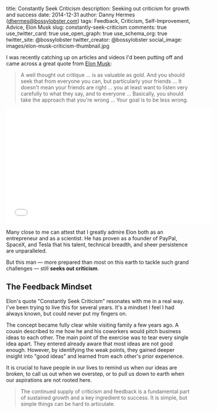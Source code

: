 title: Constantly Seek Criticism
description: Seeking out criticism for growth and success
date: 2014-12-31
author: Danny Hermes (dhermes@bossylobster.com)
tags: Feedback, Criticism, Self-Improvement, Advice, Elon Musk
slug: constantly-seek-criticism
comments: true
use_twitter_card: true
use_open_graph: true
use_schema_org: true
twitter_site: @bossylobster
twitter_creator: @bossylobster
social_image: images/elon-musk-criticism-thumbnail.jpg

I was recently catching up on articles and videos I'd been putting off
and came across a great quote from [Elon Musk][1]:

> A well thought out critique ... is as valuable as gold.
> And you should seek that from everyone you can, but particularly your
> friends ... It doesn't mean your friends are right ... you at least want to
> listen very carefully to what they say, and to everyone ... Basically,
> you should take the approach that you're wrong ... Your goal is to be less
> wrong.

<!-- Full quote: https://gist.github.com/dhermes/b1c3821d7e23722c34b9 -->

<iframe width="560" height="315" src="//www.youtube.com/embed/NU7W7qe2R0A?rel=0&amp;controls=0&amp;showinfo=0&amp;start=640&amp;end=709" frameborder="0" allowfullscreen></iframe>

Many close to me can attest that I greatly admire Elon both as an entrepreneur
and as a scientist. He has proven as a founder of PayPal, SpaceX, and Tesla
that his talent, technical breadth, and sheer persistence are unparalleled.

But this man &mdash; more prepared than most on this earth to
tackle such grand challenges &mdash; still **seeks out criticism**.

## The Feedback Mindset

Elon's quote "Constantly Seek Criticism" resonates with me in a real way.
I've been trying to live this for several years. It's a mindset I feel
I had always known, but could never put my fingers on.

The concept became fully clear while visiting family a few years ago.
A cousin described to me how he and his coworkers would pitch business ideas
to each other. The main point of the exercise was to tear every single idea
apart. They entered already aware that most ideas are not good enough. However,
by identifying the weak points, they gained deeper insight into "good ideas"
and learned from each other's prior experience.

It is crucial to have people in our lives to remind us when our ideas are
broken, to call us out when we overstep, or to pull us down to earth when
our aspirations are not rooted here.

> The continued supply of criticism and feedback is a fundamental
> part of sustained growth and a key ingredient to success. It is
> simple, but simple things can be hard to articulate.

[1]: https://flic.kr/p/d83K9o
